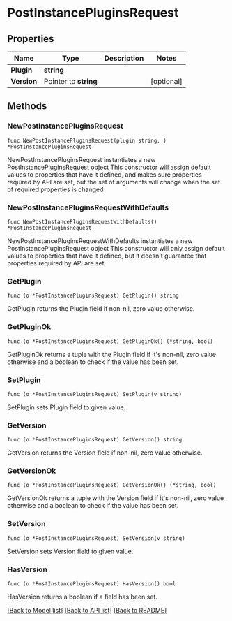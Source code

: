 # PostInstancePluginsRequest

## Properties

Name | Type | Description | Notes
------------ | ------------- | ------------- | -------------
**Plugin** | **string** |  | 
**Version** | Pointer to **string** |  | [optional] 

## Methods

### NewPostInstancePluginsRequest

`func NewPostInstancePluginsRequest(plugin string, ) *PostInstancePluginsRequest`

NewPostInstancePluginsRequest instantiates a new PostInstancePluginsRequest object
This constructor will assign default values to properties that have it defined,
and makes sure properties required by API are set, but the set of arguments
will change when the set of required properties is changed

### NewPostInstancePluginsRequestWithDefaults

`func NewPostInstancePluginsRequestWithDefaults() *PostInstancePluginsRequest`

NewPostInstancePluginsRequestWithDefaults instantiates a new PostInstancePluginsRequest object
This constructor will only assign default values to properties that have it defined,
but it doesn't guarantee that properties required by API are set

### GetPlugin

`func (o *PostInstancePluginsRequest) GetPlugin() string`

GetPlugin returns the Plugin field if non-nil, zero value otherwise.

### GetPluginOk

`func (o *PostInstancePluginsRequest) GetPluginOk() (*string, bool)`

GetPluginOk returns a tuple with the Plugin field if it's non-nil, zero value otherwise
and a boolean to check if the value has been set.

### SetPlugin

`func (o *PostInstancePluginsRequest) SetPlugin(v string)`

SetPlugin sets Plugin field to given value.


### GetVersion

`func (o *PostInstancePluginsRequest) GetVersion() string`

GetVersion returns the Version field if non-nil, zero value otherwise.

### GetVersionOk

`func (o *PostInstancePluginsRequest) GetVersionOk() (*string, bool)`

GetVersionOk returns a tuple with the Version field if it's non-nil, zero value otherwise
and a boolean to check if the value has been set.

### SetVersion

`func (o *PostInstancePluginsRequest) SetVersion(v string)`

SetVersion sets Version field to given value.

### HasVersion

`func (o *PostInstancePluginsRequest) HasVersion() bool`

HasVersion returns a boolean if a field has been set.


[[Back to Model list]](../README.md#documentation-for-models) [[Back to API list]](../README.md#documentation-for-api-endpoints) [[Back to README]](../README.md)


